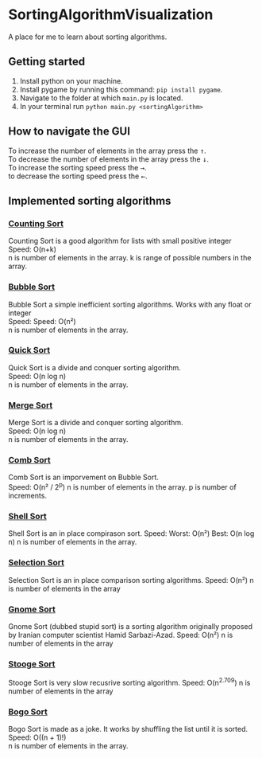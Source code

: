 # SortingAlgorithmVisualization

A place for me to learn about sorting algorithms.

## Getting started

1. Install python on your machine.
2. Install pygame by running this command: ```pip install pygame```.
3. Navigate to the folder at which ```main.py``` is located.
4. In your terminal run ```python main.py <sortingAlgorithm>```

## How to navigate the GUI

To increase the number of elements in the array press the <kbd>↑</kbd>.\
To decrease the number of elements in the array press the <kbd>↓</kbd>.\
To increase the sorting speed press the <kbd>→</kbd>.\
to decrease the sorting speed press the <kbd>←</kbd>.

## Implemented sorting algorithms

### [Counting Sort](https://www.geeksforgeeks.org/counting-sort)

Counting Sort is a good algorithm for lists with small positive integer\
Speed: O(n+k)\
n is number of elements in the array.
k is range of possible numbers in the array.

### [Bubble Sort](https://www.geeksforgeeks.org/bubble-sort)

Bubble Sort a simple inefficient sorting algorithms. Works with any float or integer\
Speed: Speed: O(n²)\
n is number of elements in the array.

### [Quick Sort](https://www.geeksforgeeks.org/quick-sort/)

Quick Sort is a divide and conquer sorting algorithm.\
Speed: O(n log n)\
n is number of elements in the array.

### [Merge Sort](https://www.geeksforgeeks.org/merge-sort/)

Merge Sort is a divide and conquer sorting algorithm.\
Speed: O(n log n)\
n is number of elements in the array.

### [Comb Sort](https://en.wikipedia.org/wiki/Comb_sort)

Comb Sort is an imporvement on Bubble Sort.\
Speed: O(n² / 2<sup>p</sup>)
n is number of elements in the array.
p is number of increments.

### [Shell Sort](https://en.wikipedia.org/wiki/Comb_sort)

Shell Sort is an in place compirason sort.
Speed: Worst:  O(n²)
       Best:   O(n log n)
n is number of elements in the array.

### [Selection Sort](https://en.wikipedia.org/wiki/Selection_sort)

Selection Sort is an in place comparison sorting algorithms.
Speed: O(n²)
n is number of elements in the array

### [Gnome Sort](https://en.wikipedia.org/wiki/Gnome_sort)

Gnome Sort (dubbed stupid sort) is a sorting algorithm originally proposed by Iranian computer scientist Hamid Sarbazi-Azad.
Speed: O(n²)
n is number of elements in the array

### [Stooge Sort](https://en.wikipedia.org/wiki/Stooge_sort)

Stooge Sort is very slow recusrive sorting algorithm.
Speed: O(n<sup>2.709</sup>)
n is number of elements in the array

### [Bogo Sort](https://www.geeksforgeeks.org/bogosort-permutation-sort)

Bogo Sort is made as a joke. It works by shuffling the list until it is sorted.\
Speed: O((n + 1)!)\
n is number of elements in the array.
